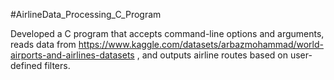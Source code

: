 #AirlineData_Processing_C_Program

Developed a C program that accepts command-line options and arguments, reads data from https://www.kaggle.com/datasets/arbazmohammad/world-airports-and-airlines-datasets , and outputs airline routes based on user-defined filters.
